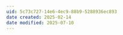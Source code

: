 ```yaml
---
uid: 5c73c727-14e6-4ec9-88b9-5288936ec893
date created: 2025-02-14
date modified: 2025-07-10
---
```

